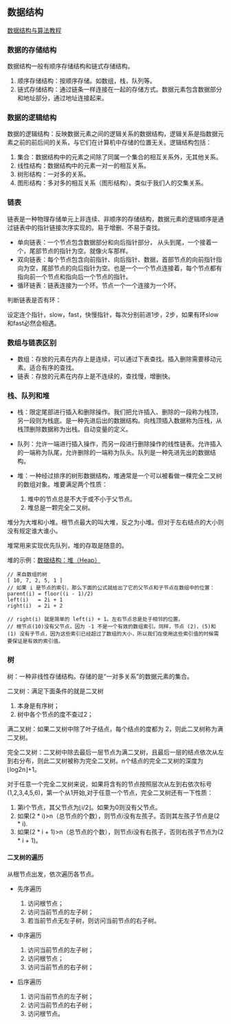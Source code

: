 ## 数据结构

[数据结构与算法教程]("http://data.biancheng.net/")

### 数据的存储结构

数据结构一般有顺序存储结构和链式存储结构。

1. 顺序存储结构：按顺序存储。如数组，栈，队列等。
2. 链式存储结构：通过链条一样连接在一起的存储方式。数据元素包含数据部分和地址部分，通过地址连接起来。

### 数据的逻辑结构

数据的逻辑结构：反映数据元素之间的逻辑关系的数据结构，逻辑关系是指数据元素之前的前后间的关系，与它们在计算机中存储的位置无关。逻辑结构包括：

1. 集合：数据结构中的元素之间除了同属一个集合的相互关系外，无其他关系。
2. 线性结构：数据结构中的元素一对一的相互关系。
3. 树形结构：一对多的关系。
4. 图形结构：多对多的相互关系（图形结构）。类似于我们人的交集关系。

### 链表

链表是一种物理存储单元上非连续、非顺序的存储结构，数据元素的逻辑顺序是通过链表中的指针链接次序实现的。易于增删、不易于查找。

* 单向链表：一个节点包含数据部分和向后指针部分， 从头到尾，一个接着一个，尾部节点的指针为空。就像火车那样。
* 双向链表：每个节点包含向前指针、向后指针、数据，首部节点的向前指针指向为空，尾部节点的向后指针为空。也是一个一个节点连接着，每个节点都有指向前一个节点和指向后一个节点的指针。
* 循环链表：链表连接为一个环。节点一个一个连接为一个环。

<span>判断链表是否有环：</span>

设定连个指针，slow，fast，快慢指针，每次分别前进1步，2步，如果有环slow和fast必然会相遇。

### 数组与链表区别

* 数组：存放的元素在内存上是连续，可以通过下表查找。插入删除需要移动元素。适合有序的查找。
* 链表：存放的元素在内存上是不连续的，查找慢，增删快。

### 栈、队列和堆

* 栈：限定尾部进行插入和删除操作。我们把允许插入、删除的一段称为栈顶，另一段则为栈底。是一种先进后出的数据结构。向栈顶插入数据称为压栈，从栈顶删除数据称为出栈。自动变量的定义。

* 队列：允许一端进行插入操作，而另一段进行删除操作的线性链表。允许插入的一端称为队尾，允许删除的一端称为队头。队列是一种先进先出的数据结构。

* 堆：一种经过排序的树形数据结构，堆通常是一个可以被看做一棵完全二叉树的数组对象。堆要满足两个性质：

	1. 堆中的节点总是不大于或不小于父节点。
	2. 堆总是一颗完全二叉树。

堆分为大堆和小堆。根节点最大的叫大堆，反之为小堆。但对于左右结点的大小则没有规定谁大谁小。

堆常用来实现优先队列，堆的存取是随意的。

堆的示例：[数据结构：堆（Heap）]("https://www.jianshu.com/p/6b526aa481b1")

```
// 来自数组的树
[ 10, 7, 2, 5, 1 ]
// 如果 i 是节点的索引，那么下面的公式就给出了它的父节点和子节点在数组中的位置：
parent(i) = floor((i - 1)/2)
left(i)   = 2i + 1
right(i)  = 2i + 2

// right(i) 就是简单的 left(i) + 1。左右节点总是处于相邻的位置。
// 根节点(10)没有父节点，因为 -1 不是一个有效的数组索引。同样，节点 (2)，(5)和(1) 没有子节点，因为这些索引已经超过了数组的大小，所以我们在使用这些索引值的时候需要保证是有效的索引值。
```

### 树

树：一种非线性存储结构。存储的是“一对多关系”的数据元素的集合。

二叉树：满足下面条件的就是二叉树
	
1. 本身是有序树；
2. 树中各个节点的度不查过2；

满二叉树：如果二叉树中除了叶子结点，每个结点的度都为 2，则此二叉树称为满二叉树。

完全二叉树：二叉树中除去最后一层节点为满二叉树，且最后一层的结点依次从左到右分布，则此二叉树被称为完全二叉树。n个结点的完全二叉树的深度为 ⌊log2n⌋+1。
 
 对于任意一个完全二叉树来说，如果将含有的节点按照层次从左到右依次标号(1,2,3,4,5,6)，第一个从1开始,对于任意一个节点，完全二叉树还有一下性质：
 
 1. 第i个节点，其父节点为⌊i/2⌋。如果为0则没有父节点。
 2. 如果(2 * i)>n（总节点的个数），则节点i没有左孩子。否则其左孩子节点是(2 * i).
 3. 如果(2 * i + 1)>n（总节点的个数），则节点i没有右孩子，否则右孩子节点为(2 * i + 1)。

#### 二叉树的遍历

从根节点出发，依次遍历各节点。

* 先序遍历

	1. 访问根节点；
	2. 访问当前节点的左子树；
	3. 若当前节点无左子树，则访问当前节点的右子树。

* 中序遍历

	1. 访问当前节点的左子树；
	2. 访问根节点；
	3. 访问当前节点的右子树；

* 后序遍历

	1. 访问当前节点的左子树；
	2. 访问当前节点的右子树；
	3. 访问根节点。